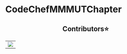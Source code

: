 # CodeChefMMMUTChapter

<h2 align=center>Contributors⭐</h2> 
<table align="center">
<tr>
<td>
<a href="https://github.com/TusharKesarwani/CodeChefMMMUTChapter/graphs/contributors" align="center">
  <img src="https://contrib.rocks/image?repo=TusharKesarwani/CodeChefMMMUTChapter" />
</a>
</td>
</tr>
</table>
